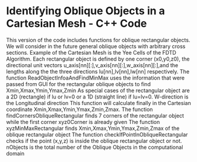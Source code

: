 # Identifying Oblique Objects in a Cartesian Mesh - C++ Code
This version of the code includes functions for oblique rectangular objects. We will consider in the future general oblique objects with arbitrary cross sections.
Example of the Cartesian Mesh is the Yee Cells of the FDTD Algorithm.
Each rectangular object is defined by one corner (x0,y0,z0), the directional unit vectors u_axis[nn][:],v_axis[nn][:],w_axis[nn][:],and the lengths along the the three directions lu[nn],lv[nn],lw[nn] respectively.
The function ReadObjectInfoaAndFindMinMax uses the information that were passed from GUI for the rectangular oblique objects to find Xmin,Xmax,Ymin,Ymax,Zmin
As special cases of the rectangular object are a 2D (rectangle) if lu or lv=0 or a 1D (straight line) if lu=lv=0.
W-direction is the Longitudinal direction
This function will calculate finally in the Cartesian coordinate Xmin,Xmax,Ymin,Ymax,Zmin,Zmax.
The function findCornersObliqueRectangular finds 7 corners of the rectangular object while the first corner xyz0Corner is already given
The function xyzMinMaxRectangular finds Xmin,Xmax,Ymin,Ymax,Zmin,Zmax of the oblique rectangular object
The function checkIfPointInObliqueRectangular checks if the point (x,y,z) is inside the oblique rectangular object or not.
nObjects is the total number of the Oblique Objects in the computational domain

